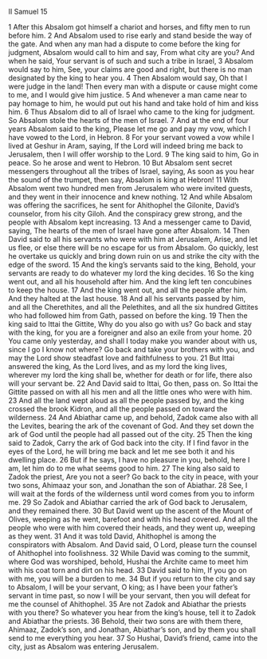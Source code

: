 II Samuel 15

1	After this Absalom got himself a chariot and horses, and fifty men to run before him.
2	And Absalom used to rise early and stand beside the way of the gate. And when any man had a dispute to come before the king for judgment, Absalom would call to him and say, From what city are you? And when he said, Your servant is of such and such a tribe in Israel,
3	Absalom would say to him, See, your claims are good and right, but there is no man designated by the king to hear you.
4	Then Absalom would say, Oh that I were judge in the land! Then every man with a dispute or cause might come to me, and I would give him justice.
5	And whenever a man came near to pay homage to him, he would put out his hand and take hold of him and kiss him.
6	Thus Absalom did to all of Israel who came to the king for judgment. So Absalom stole the hearts of the men of Israel.
7	And at the end of four years Absalom said to the king, Please let me go and pay my vow, which I have vowed to the Lord, in Hebron.
8	For your servant vowed a vow while I lived at Geshur in Aram, saying, If the Lord will indeed bring me back to Jerusalem, then I will offer worship to the Lord.
9	The king said to him, Go in peace. So he arose and went to Hebron.
10	But Absalom sent secret messengers throughout all the tribes of Israel, saying, As soon as you hear the sound of the trumpet, then say, Absalom is king at Hebron!
11	With Absalom went two hundred men from Jerusalem who were invited guests, and they went in their innocence and knew nothing.
12	And while Absalom was offering the sacrifices, he sent for Ahithophel the Gilonite, David’s counselor, from his city Giloh. And the conspiracy grew strong, and the people with Absalom kept increasing.
13	And a messenger came to David, saying, The hearts of the men of Israel have gone after Absalom.
14	Then David said to all his servants who were with him at Jerusalem, Arise, and let us flee, or else there will be no escape for us from Absalom. Go quickly, lest he overtake us quickly and bring down ruin on us and strike the city with the edge of the sword.
15	And the king’s servants said to the king, Behold, your servants are ready to do whatever my lord the king decides.
16	So the king went out, and all his household after him. And the king left ten concubines to keep the house.
17	And the king went out, and all the people after him. And they halted at the last house.
18	And all his servants passed by him, and all the Cherethites, and all the Pelethites, and all the six hundred Gittites who had followed him from Gath, passed on before the king.
19	Then the king said to Ittai the Gittite, Why do you also go with us? Go back and stay with the king, for you are a foreigner and also an exile from your home.
20	You came only yesterday, and shall I today make you wander about with us, since I go I know not where? Go back and take your brothers with you, and may the Lord show steadfast love and faithfulness to you.
21	But Ittai answered the king, As the Lord lives, and as my lord the king lives, wherever my lord the king shall be, whether for death or for life, there also will your servant be.
22	And David said to Ittai, Go then, pass on. So Ittai the Gittite passed on with all his men and all the little ones who were with him.
23	And all the land wept aloud as all the people passed by, and the king crossed the brook Kidron, and all the people passed on toward the wilderness.
24	And Abiathar came up, and behold, Zadok came also with all the Levites, bearing the ark of the covenant of God. And they set down the ark of God until the people had all passed out of the city.
25	Then the king said to Zadok, Carry the ark of God back into the city. If I find favor in the eyes of the Lord, he will bring me back and let me see both it and his dwelling place.
26	But if he says, I have no pleasure in you, behold, here I am, let him do to me what seems good to him.
27	The king also said to Zadok the priest, Are you not a seer? Go back to the city in peace, with your two sons, Ahimaaz your son, and Jonathan the son of Abiathar.
28	See, I will wait at the fords of the wilderness until word comes from you to inform me.
29	So Zadok and Abiathar carried the ark of God back to Jerusalem, and they remained there.
30	But David went up the ascent of the Mount of Olives, weeping as he went, barefoot and with his head covered. And all the people who were with him covered their heads, and they went up, weeping as they went.
31	And it was told David, Ahithophel is among the conspirators with Absalom. And David said, O Lord, please turn the counsel of Ahithophel into foolishness.
32	While David was coming to the summit, where God was worshiped, behold, Hushai the Archite came to meet him with his coat torn and dirt on his head.
33	David said to him, If you go on with me, you will be a burden to me.
34	But if you return to the city and say to Absalom, I will be your servant, O king; as I have been your father’s servant in time past, so now I will be your servant, then you will defeat for me the counsel of Ahithophel.
35	Are not Zadok and Abiathar the priests with you there? So whatever you hear from the king’s house, tell it to Zadok and Abiathar the priests.
36	Behold, their two sons are with them there, Ahimaaz, Zadok’s son, and Jonathan, Abiathar’s son, and by them you shall send to me everything you hear.
37	So Hushai, David’s friend, came into the city, just as Absalom was entering Jerusalem.

